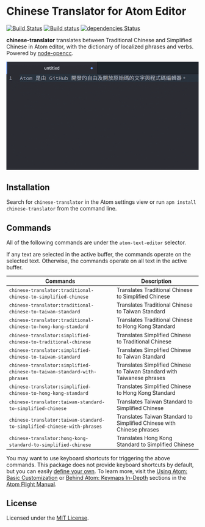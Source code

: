 # Chinese Translator for Atom Editor

[![Build Status](https://travis-ci.org/jmlntw/atom-chinese-translator.svg?branch=master)](https://travis-ci.org/jmlntw/atom-chinese-translator)
[![Build status](https://ci.appveyor.com/api/projects/status/wt93ufciwdmjgit5?svg=true)](https://ci.appveyor.com/project/jmlntw/atom-chinese-translator)
[![dependencies Status](https://david-dm.org/jmlntw/atom-chinese-translator/status.svg)](https://david-dm.org/jmlntw/atom-chinese-translator)

**chinese-translator** translates between Traditional Chinese and Simplified Chinese in Atom editor, with the dictionary of localized phrases and verbs. Powered by [node-opencc](https://github.com/compulim/node-opencc).

![A screenshot of chinese-translator](https://raw.githubusercontent.com/jmlntw/atom-chinese-translator/master/screenshot.gif)

## Installation

Search for `chinese-translator` in the Atom settings view or run `apm install chinese-translator` from the command line.

## Commands

All of the following commands are under the `atom-text-editor` selector.

If any text are selected in the active buffer, the commands operate on the selected text. Otherwise, the commands operate on all text in the active buffer.

| Commands                                                                | Description                                                             |
| ----------------------------------------------------------------------- | ----------------------------------------------------------------------- |
| `chinese-translator:traditional-chinese-to-simplified-chinese`          | Translates Traditional Chinese to Simplified Chinese                    |
| `chinese-translator:traditional-chinese-to-taiwan-standard`             | Translates Traditional Chinese to Taiwan Standard                       |
| `chinese-translator:traditional-chinese-to-hong-kong-standard`          | Translates Traditional Chinese to Hong Kong Standard                    |
| `chinese-translator:simplified-chinese-to-traditional-chinese`          | Translates Simplified Chinese to Traditional Chinese                    |
| `chinese-translator:simplified-chinese-to-taiwan-standard`              | Translates Simplified Chinese to Taiwan Standard                        |
| `chinese-translator:simplified-chinese-to-taiwan-standard-with-phrases` | Translates Simplified Chinese to Taiwan Standard with Taiwanese phrases |
| `chinese-translator:simplified-chinese-to-hong-kong-standard`           | Translates Simplified Chinese to Hong Kong Standard                     |
| `chinese-translator:taiwan-standard-to-simplified-chinese`              | Translates Taiwan Standard to Simplified Chinese                        |
| `chinese-translator:taiwan-standard-to-simplified-chinese-with-phrases` | Translates Taiwan Standard to Simplified Chinese with Chinese phrases   |
| `chinese-translator:hong-kong-standard-to-simplified-chinese`           | Translates Hong Kong Standard to Simplified Chinese                     |

You may want to use keyboard shortcuts for triggering the above commands. This package does not provide keyboard shortcuts by default, but you can easily [define your own](http://flight-manual.atom.io/using-atom/sections/basic-customization/#_customizing_keybindings). To learn more, visit the [Using Atom: Basic Customization](http://flight-manual.atom.io/using-atom/sections/basic-customization/) or [Behind Atom: Keymaps In-Depth](http://flight-manual.atom.io/behind-atom/sections/keymaps-in-depth/) sections in the [Atom Flight Manual](http://flight-manual.atom.io/).

## License

Licensed under the [MIT License](LICENSE.md).
